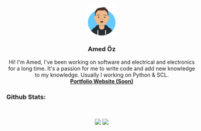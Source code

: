 <br />
<p align="center">
    <img src="img/avatar-logo.png" alt="Logo" width="80" height="80">


  <h3 align="center">Amed Öz</h3>

  <p align="center">
    Hi! I'm Amed, I've been working on software and electrical and electronics for a long time. It's a passion for me to write code and add new knowledge to my knowledge. Usually I working on Python & SCL.
    <br />
    <a href="#"><strong>Portfolio Website (Soon)</strong></a>
    <br />
  </p>
</p>

### Github Stats: 

<br>
<p align = "center">
  <img src = "https://github-readme-stats.vercel.app/api?username=ozamed&show_icons=true&theme=radical&line_height=27">
  <img src = "https://github-readme-stats.vercel.app/api/top-langs/?username=ozamed&hide=css,html&theme=tokyonight">
</p>


